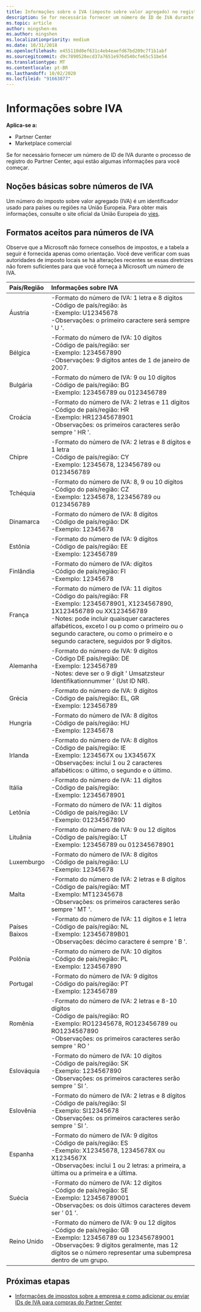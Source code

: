```yaml
---
title: Informações sobre o IVA (imposto sobre valor agregado) no registro do Partner Center
description: Se for necessário fornecer um número de ID de IVA durante o processo de registro do Partner Center, essas informações ajudarão você a começar.
ms.topic: article
author: mingshen-ms
ms.author: mingshen
ms.localizationpriority: medium
ms.date: 10/31/2018
ms.openlocfilehash: e455110d0ef631c4eb4eaefd67bd209c7f1b1abf
ms.sourcegitcommit: d9c7890520ecd37a7651e976d540cfe65c51be54
ms.translationtype: MT
ms.contentlocale: pt-BR
ms.lasthandoff: 10/02/2020
ms.locfileid: "91663877"
---
```

# <a name="vat-info"></a>Informações sobre IVA

**Aplica-se a:**

- Partner Center
- Marketplace comercial

Se for necessário fornecer um número de ID de IVA durante o processo de registro do Partner Center, aqui estão algumas informações para você começar.

## <a name="understanding-vat-numbers"></a>Noções básicas sobre números de IVA

Um número do imposto sobre valor agregado (IVA) é um identificador usado para países ou regiões na União Europeia. Para obter mais informações, consulte o site oficial da União Europeia do [vies](http://ec.europa.eu/taxation_customs/vies/vieshome.do).

## <a name="accepted-formats-for-vat-numbers"></a>Formatos aceitos para números de IVA

Observe que a Microsoft não fornece conselhos de impostos, e a tabela a seguir é fornecida apenas como orientação. Você deve verificar com suas autoridades de imposto locais se há alterações recentes se essas diretrizes não forem suficientes para que você forneça à Microsoft um número de IVA.

|País/Região | Informações sobre IVA |
|:------------|:----------|
|Áustria  |-Formato do número de IVA: 1 letra e 8 dígitos<br/>-Código de país/região: às<br/>-Exemplo: U12345678<br/>-Observações: o primeiro caractere será sempre ' U '. |
|Bélgica  |-Formato do número de IVA: 10 dígitos<br/>-Código de país/região: ser<br/>-Exemplo: 1234567890<br/>-Observações: 9 dígitos antes de 1 de janeiro de 2007. |
| Bulgária  |-Formato do número de IVA: 9 ou 10 dígitos<br/>-Código de país/região: BG<br/>-Exemplo: 123456789 ou 0123456789 |
| Croácia |-Formato do número de IVA: 2 letras e 11 dígitos<br/>-Código de país/região: HR<br/>-Exemplo: HR12345678901<br/>-Observações: os primeiros caracteres serão sempre ' HR '. |
|Chipre |-Formato do número de IVA: 2 letras e 8 dígitos e 1 letra<br/>-Código de país/região: CY<br/>-Exemplo: 12345678, 123456789 ou 0123456789 |
|Tchéquia |-Formato do número de IVA: 8, 9 ou 10 dígitos<br/>-Código do país/região: CZ<br/>-Exemplo: 12345678, 123456789 ou 0123456789 |
| Dinamarca |-Formato do número de IVA: 8 dígitos<br/>-Código de país/região: DK<br/>-Exemplo: 12345678<br/> |
|Estônia |-Formato do número de IVA: 9 dígitos<br/>-Código de país/região: EE<br/>-Exemplo: 123456789<br/> |
|Finlândia |-Formato do número de IVA: dígitos<br/>-Código de país/região: FI<br/>-Exemplo: 12345678 |
|França |-Formato do número de IVA: 11 dígitos<br/>-Código do país/região: FR<br/>-Exemplo: 12345678901, X1234567890, 1X123456789 ou XX123456789<br/>-Notes: pode incluir quaisquer caracteres alfabéticos, exceto I ou p como o primeiro ou o segundo caractere, ou como o primeiro e o segundo caractere, seguidos por 9 dígitos. |
|Alemanha |-Formato do número de IVA: 9 dígitos<br/>-Código DE país/região: DE<br/>-Exemplo: 123456789<br/>-Notes: deve ser o 9 digit ' Umsatzsteur Identifikationnummer ' (Ust ID NR). |
|Grécia |-Formato do número de IVA: 9 dígitos<br/>-Código de país/região: EL, GR<br/>-Exemplo: 123456789 |
|Hungria |-Formato do número de IVA: 8 dígitos<br/>-Código de país/região: HU<br/>-Exemplo: 12345678 |
|Irlanda |-Formato do número de IVA: 8 dígitos<br/>-Código de país/região: IE<br/>-Exemplo: 1234567X ou 1X34567X<br/>-Observações: inclui 1 ou 2 caracteres alfabéticos: o último, o segundo e o último. |
|Itália |-Formato do número de IVA: 11 dígitos<br/>-Código de país/região:<br/>-Exemplo: 12345678901 |
|Letônia |-Formato do número de IVA: 11 dígitos<br/>-Código de país/região: LV<br/>-Exemplo: 01234567890 |
|Lituânia |-Formato do número de IVA: 9 ou 12 dígitos<br/>-Código de país/região: LT<br/>-Exemplo: 123456789 ou 012345678901 |
|Luxemburgo |-Formato do número de IVA: 8 dígitos<br/>-Código de país/região: LU<br/>-Exemplo: 12345678 |
|Malta |-Formato do número de IVA: 2 letras e 8 dígitos<br/>-Código de país/região: MT</br>-Exemplo: MT12345678<br/>-Observações: os primeiros caracteres serão sempre ' MT '. |
|Países Baixos |-Formato do número de IVA: 11 dígitos e 1 letra<br/>-Código de país/região: NL<br/>-Exemplo: 123456789B01<br/>-Observações: décimo caractere é sempre ' B '. |
|Polônia |-Formato do número de IVA: 10 dígitos<br/>-Código de país/região: PL<br/>-Exemplo: 1234567890 |
|Portugal |-Formato do número de IVA: 9 dígitos<br/>-Código do país/região: PT<br/>-Exemplo: 123456789 |
|Romênia |-Formato do número de IVA: 2 letras e 8-10 dígitos<br/>-Código de país/região: RO<br/>-Exemplo: RO12345678, RO123456789 ou RO1234567890<br/>-Observações: os primeiros caracteres serão sempre ' RO ' |
|Eslováquia |-Formato do número de IVA: 10 dígitos<br/>-Código de país/região: SK<br/>-Exemplo: 1234567890<br/>-Observações: os primeiros caracteres serão sempre ' SI '. |
|Eslovênia |-Formato do número de IVA: 2 letras e 8 dígitos<br/>-Código de país/região: SI<br/>-Exemplo: SI12345678<br/>-Observações: os primeiros caracteres serão sempre ' SI '. |
|Espanha |-Formato do número de IVA: 9 dígitos<br/>-Código de país/região: ES<br/>-Exemplo: X12345678, 12345678X ou X1234567X<br/>-Observações: inclui 1 ou 2 letras: a primeira, a última ou a primeira e a última. |
|Suécia |-Formato do número de IVA: 12 dígitos<br/>-Código de país/região: SE<br/>-Exemplo: 123456789001<br/>-Observações: os dois últimos caracteres devem ser ' 01 '. |
|Reino Unido |-Formato do número de IVA: 9 ou 12 dígitos<br/>-Código de país/região: GB<br/>-Exemplo: 123456789 ou 123456789001<br/>-Observações: 9 dígitos geralmente, mas 12 dígitos se o número representar uma subempresa dentro de um grupo. |
## <a name="next-steps"></a>Próximas etapas

- [Informações de impostos sobre a empresa e como adicionar ou enviar IDs de IVA para compras do Partner Center](organization-tax-info.md)
